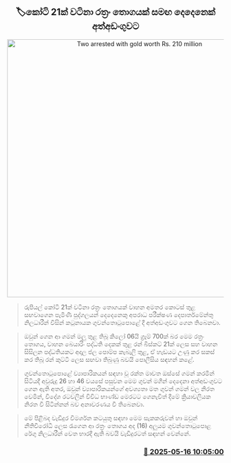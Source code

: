 <p align='center'><b><h2 align='center' title='Two arrested with gold worth Rs. 210 million'>🏷කෝටි 21ක් වටිනා රත්‍රං තොගයක් සමඟ දෙදෙනෙක් අත්අඩංගුවට</h2></b></p>
<p align='center'><img src='https://helakuru.sgp1.cdn.digitaloceanspaces.com/esana/images/lib/gold-nu.jpg' width='600' alt='Two arrested with gold worth Rs. 210 million'></p>

> රුපියල් කෝටි 21ක් වටිනා රත්‍රං තොගයක් වාහන අමතර කොටස් තුළ සඟවාගෙන පැමිණි පුද්ගලයන් දෙදෙනෙකු අපරාධ පරීක්ෂණ දෙපාර්තමේන්තු නිලධාරීන් විසින් කටුනායක ගුවන්තොටුපොළේ දී අත්අඩංගුවට ගෙන තිබෙනවා.

> ඔවුන් ගෙන ආ ගමන් මලු තුළ තිබූ කිලෝ 06යි ග්‍රෑම් 700ක් බර මෙම රත්‍රං තොගය, වාහන බෙයාරිං පද්ධති දෙකක් තුළ රන් බිස්කට් 21ක් ලෙස සහ වාහන සිසිලන පද්ධතියකට අදාල ජල පොම්ප කැබැලි තුළ, ඒ හැඩයට උණු කර සකස් කර තිබූ රන් කුට්ටි ලෙස සඟවා තිබුණු බවයි පොලීසිය සඳහන් කළේ.

> ගුවන්තොටුපොළේ ව්‍යාපාරිකයන් සඳහා වූ රක්ත මාවත ඔස්සේ ගමන් කරමින් සිටියදී අවුරුදු 26 හා 46 වයසේ පසුවන මෙම ගුවන් මගීන් දෙදෙනා අත්අඩංගුවට ගෙන ඇති අතර, ඔවුන් ව්‍යාපාරිකයන්ගේ අවශ්‍යතා මත ගුවන් ගමන් වල නිරත වෙමින්, විදේශ රටවලින් විවිධ භාණ්ඩ මෙරටට ගෙනැවිත් දීමේ ක්‍රියාවලියක නිරත වී සිටින්නන් බව අනාවරණය වී තිබෙනවා.

> මේ පිළිබද වැඩිදුර විමර්ශන කටයුතු සඳහා මෙම සැකකරුවන් හා ඔවුන් නීතිවිරෝධී ලෙස රැගෙන ආ රත්‍රං තොගය අද (16) අලුයම ගුවන්තොටුපොළ රේගු නිලධාරීන් වෙත භාරදී ඇති බවයි වැඩිදුරටත් සඳහන් වෙන්නේ.



<h3 align='right'><a href='https://www.helakuru.lk/esana/p/110137/'>📅 2025-05-16 10:05:00</a></h3>
